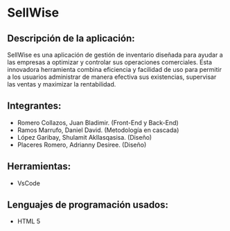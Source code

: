 # SellWise

## Descripción de la aplicación:

SellWise es una aplicación de gestión de inventario diseñada para ayudar a las empresas a optimizar y controlar sus operaciones comerciales. Esta innovadora herramienta combina eficiencia y facilidad de uso para permitir a los usuarios administrar de manera efectiva sus existencias, supervisar las ventas y maximizar la rentabilidad.

## Integrantes:

* Romero Collazos, Juan Bladimir. (Front-End y Back-End)
* Ramos Marrufo, Daniel David. (Metodología en cascada)
*	López Garibay, Shulamit Akllasqasisa. (Diseño)
*	Placeres Romero, Adrianny Desiree. (Diseño)

## Herramientas:

* VsCode

## Lenguajes de programación usados:

* HTML 5